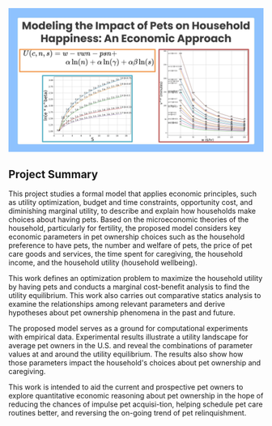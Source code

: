 <!--
## Modeling the Impact of Pets on Household Happiness: An Economic Approach
-->

<p align="center">
  <img src="logo.jpg" width="650" />
</p>

## Project Summary

This project studies a formal model that applies economic principles, such as utility optimization, budget and time constraints, opportunity cost, and diminishing marginal utility, to describe and explain how households make choices about having pets. Based on the microeconomic theories of the household, particularly for fertility, the proposed model considers key economic parameters in pet ownership choices such as the household preference to have pets, the number and welfare of pets, the price of pet care goods and services, the time spent for caregiving, the household income, and the household utility (household wellbeing). 

This work defines an optimization problem to maximize the household utility by having pets and conducts a marginal cost-benefit analysis to find the utility equilibrium. This work also carries out comparative statics analysis to examine the relationships among relevant parameters and derive hypotheses about pet ownership phenomena in the past and future.   

The proposed model serves as a ground for computational experiments with empirical data. Experimental results illustrate a utility landscape for average pet owners in the U.S. and reveal the combinations of parameter values at and around the utility equilibrium. The results also show how those parameters impact the household's choices about pet ownership and caregiving. 

This work is intended to aid the current and prospective pet owners to explore quantitative economic reasoning about pet ownership in the hope of reducing the chances of impulse pet acquisi-tion, helping schedule pet care routines better, and reversing the on-going trend of pet relinquishment. 

<!--
This work was presented at a summer science fair of the Japanese Language School of Greater Boston ([poster](./model1/poster-jls.jpg) in Japanese) and at [AnimalHack 2025](https://animalhack2025.devpost.com/) ([presentation slides](https://docs.google.com/presentation/d/1jVFw6v7WuYL-fCS8_CAo-duVvMBiGqPtpaCk-j4YjjI/edit?usp=sharing)). It won a [Grand Prix (1st Place) award](https://animalhack2025.devpost.com/project-gallery) at AnimalHack 2025. 


## Publications

-->

